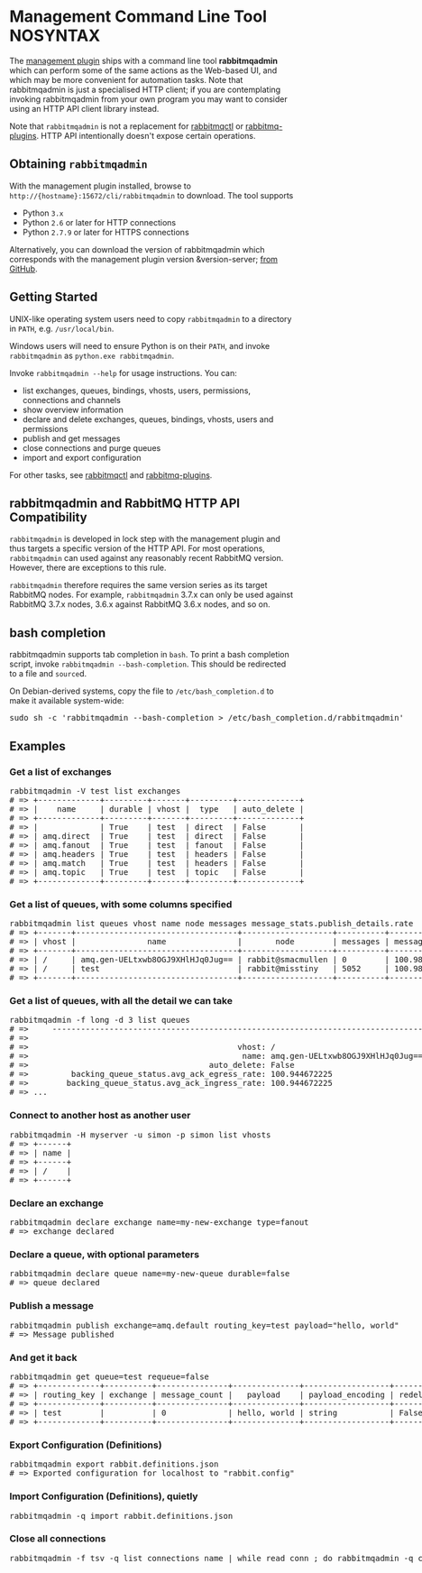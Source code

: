 <!--
Copyright (c) 2007-2018 Pivotal Software, Inc.

All rights reserved. This program and the accompanying materials
are made available under the terms of the under the Apache License,
Version 2.0 (the "License”); you may not use this file except in compliance
with the License. You may obtain a copy of the License at

https://www.apache.org/licenses/LICENSE-2.0

Unless required by applicable law or agreed to in writing, software
distributed under the License is distributed on an "AS IS" BASIS,
WITHOUT WARRANTIES OR CONDITIONS OF ANY KIND, either express or implied.
See the License for the specific language governing permissions and
limitations under the License.
-->

# Management Command Line Tool NOSYNTAX

The [management plugin](/management.html) ships with a command line
tool **rabbitmqadmin** which can perform some of the same actions as the
Web-based UI, and which may be more convenient for automation tasks.
Note that rabbitmqadmin is just a specialised HTTP client;
if you are contemplating invoking rabbitmqadmin from your own program
you may want to consider using an HTTP API client library instead.

Note that `rabbitmqadmin` is not a replacement for [rabbitmqctl](/man/rabbitmqctl.8.html) or
[rabbitmq-plugins](/man/rabbitmq-plugins.8.html).
HTTP API intentionally doesn't expose certain operations.


## Obtaining `rabbitmqadmin`

With the management plugin installed, browse to
`http://{hostname}:15672/cli/rabbitmqadmin`
to download. The tool supports

 * Python `3.x`
 * Python `2.6` or later for HTTP connections
 * Python `2.7.9` or later for HTTPS connections


Alternatively, you can download the version of rabbitmqadmin which
corresponds with the management plugin version &version-server;
[from GitHub](https://raw.githubusercontent.com/rabbitmq/rabbitmq-management/&version-server-tag;/bin/rabbitmqadmin).


## Getting Started

UNIX-like operating system users need to copy `rabbitmqadmin` to a directory in `PATH`, e.g. `/usr/local/bin`.

Windows users will need to ensure Python is on their `PATH`, and invoke
`rabbitmqadmin` as `python.exe rabbitmqadmin`.

Invoke `rabbitmqadmin --help` for usage instructions. You can:

* list exchanges, queues, bindings, vhosts, users, permissions, connections and channels
* show overview information
* declare and delete exchanges, queues, bindings, vhosts, users and permissions
* publish and get messages
* close connections and purge queues
* import and export configuration

For other tasks, see [rabbitmqctl](/man/rabbitmqctl.8.html) and
[rabbitmq-plugins](/man/rabbitmq-plugins.8.html).


## rabbitmqadmin and RabbitMQ HTTP API Compatibility

`rabbitmqadmin` is developed in lock step with the management plugin and thus
targets a specific version of the HTTP API. For most operations, `rabbitmqadmin` can used
against any reasonably recent RabbitMQ version. However, there are exceptions to this rule.

`rabbitmqadmin` therefore requires the same version series as its target RabbitMQ nodes.
For example, `rabbitmqadmin` 3.7.x can only be used against RabbitMQ 3.7.x nodes, 3.6.x against RabbitMQ 3.6.x nodes,
and so on.


## bash completion

rabbitmqadmin supports tab completion in `bash`. To print a bash
completion script, invoke `rabbitmqadmin --bash-completion`.  This
should be redirected to a file and `source`d.

On Debian-derived
systems, copy the file to `/etc/bash_completion.d` to make it
available system-wide:

<pre class="sourcecode bash">
sudo sh -c 'rabbitmqadmin --bash-completion > /etc/bash_completion.d/rabbitmqadmin'
</pre>

## Examples

### Get a list of exchanges

<pre class="sourcecode bash">
rabbitmqadmin -V test list exchanges
# => +-------------+---------+-------+---------+-------------+
# => |    name     | durable | vhost |  type   | auto_delete |
# => +-------------+---------+-------+---------+-------------+
# => |             | True    | test  | direct  | False       |
# => | amq.direct  | True    | test  | direct  | False       |
# => | amq.fanout  | True    | test  | fanout  | False       |
# => | amq.headers | True    | test  | headers | False       |
# => | amq.match   | True    | test  | headers | False       |
# => | amq.topic   | True    | test  | topic   | False       |
# => +-------------+---------+-------+---------+-------------+
</pre>

### Get a list of queues, with some columns specified

<pre class="sourcecode bash">
rabbitmqadmin list queues vhost name node messages message_stats.publish_details.rate
# => +-------+----------------------------------+-------------------+----------+------------------------------------+
# => | vhost |               name               |       node        | messages | message_stats.publish_details.rate |
# => +-------+----------------------------------+-------------------+----------+------------------------------------+
# => | /     | amq.gen-UELtxwb8OGJ9XHlHJq0Jug== | rabbit@smacmullen | 0        | 100.985821591                      |
# => | /     | test                             | rabbit@misstiny   | 5052     | 100.985821591                      |
# => +-------+----------------------------------+-------------------+----------+------------------------------------+
</pre>

### Get a list of queues, with all the detail we can take

<pre class="sourcecode bash">
rabbitmqadmin -f long -d 3 list queues
# =>     --------------------------------------------------------------------------------
# => 
# =>                                            vhost: /
# =>                                             name: amq.gen-UELtxwb8OGJ9XHlHJq0Jug==
# =>                                      auto_delete: False
# =>         backing_queue_status.avg_ack_egress_rate: 100.944672225
# =>        backing_queue_status.avg_ack_ingress_rate: 100.944672225
# => ...
</pre>


### Connect to another host as another user

<pre class="sourcecode bash">
rabbitmqadmin -H myserver -u simon -p simon list vhosts
# => +------+
# => | name |
# => +------+
# => | /    |
# => +------+
</pre>

### Declare an exchange

<pre class="sourcecode bash">
rabbitmqadmin declare exchange name=my-new-exchange type=fanout
# => exchange declared
</pre>

### Declare a queue, with optional parameters

<pre class="sourcecode bash">
rabbitmqadmin declare queue name=my-new-queue durable=false
# => queue declared
</pre>

### Publish a message

<pre class="sourcecode bash">
rabbitmqadmin publish exchange=amq.default routing_key=test payload="hello, world"
# => Message published
</pre>

### And get it back

<pre class="sourcecode bash">
rabbitmqadmin get queue=test requeue=false
# => +-------------+----------+---------------+--------------+------------------+-------------+
# => | routing_key | exchange | message_count |   payload    | payload_encoding | redelivered |
# => +-------------+----------+---------------+--------------+------------------+-------------+
# => | test        |          | 0             | hello, world | string           | False       |
# => +-------------+----------+---------------+--------------+------------------+-------------+
</pre>

### Export Configuration (Definitions)

<pre class="sourcecode bash">
rabbitmqadmin export rabbit.definitions.json
# => Exported configuration for localhost to "rabbit.config"
</pre>

### Import Configuration (Definitions), quietly

<pre class="sourcecode bash">
rabbitmqadmin -q import rabbit.definitions.json
</pre>

### Close all connections

<pre class="sourcecode bash">
rabbitmqadmin -f tsv -q list connections name | while read conn ; do rabbitmqadmin -q close connection name="${conn}" ; done
</pre>
